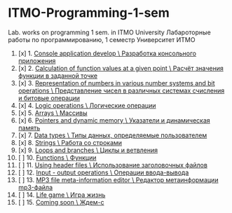 # ITMO-Programming-1-sem
Lab. works on programming 1 sem. in ITMO University
Лабароторные работы по программированию, 1 семестр Университет ИТМО

1. [x] 1. [Console application develop \ Разработка консольного приложения](#)
2. [x] 2. [Calculation of function values at a given point \ Расчёт значения функции в заданной точке](#)
3. [x] 3. [Representation of numbers in various number systems and bit operations \ Представление чисел в различных системах счисления и битовые операции](https://github.com/geySerP/ITMO-Programming-1-sem/tree/master/Lab%203)
4. [x] 4. [Logic operations \ Логические операции](https://github.com/geySerP/ITMO-Programming-1-sem/tree/master/Lab%204)
5. [x] 5. [Arrays \ Массивы](https://github.com/geySerP/ITMO-Programming-1-sem/tree/master/Lab%205)
6. [x] 6. [Pointers and dynamic memory \ Указатели и динамическая память](https://github.com/geySerP/ITMO-Programming-1-sem/tree/master/Lab%206)
7. [x] 7. [Data types \ Типы данных, определяемые пользователем](https://github.com/geySerP/ITMO-Programming-1-sem/tree/master/Lab%207)
8. [x] 8. [Strings \ Работа со строками](https://github.com/geySerP/ITMO-Programming-1-sem/tree/master/Lab%208)
9. [x] 9. [Loops and branches \ Циклы и ветвления](https://github.com/geySerP/ITMO-Programming-1-sem/tree/master/Lab%209)
10. [ ] 10. [Functions \ Функции](#)
11. [ ] 11. [Using header files \ Использование заголовочных файлов](#)
12. [ ] 12. [Input - output operations \ Операции ввода-вывода](#)
13. [ ] 13. [MP3 file meta-information editor \ Редактор метаинформации mp3-файла](#)
14. [ ] 14. [Life game \ Игра жизнь](#)
15. [ ] 15. [Coming soon \ Ждем-с](#)
